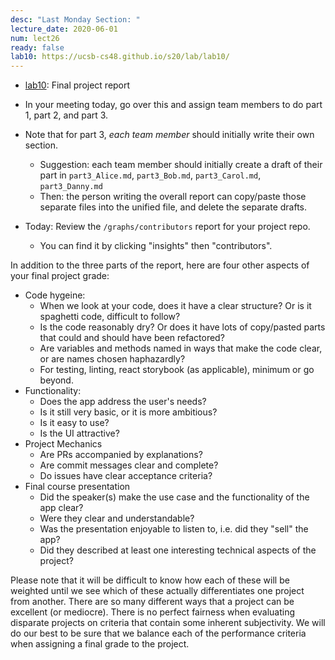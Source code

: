 ```yaml
---
desc: "Last Monday Section: "
lecture_date: 2020-06-01
num: lect26
ready: false
lab10: https://ucsb-cs48.github.io/s20/lab/lab10/
---
```



* [lab10]({{page.lab10}}): Final project report

* In your meeting today, go over this and assign team members to do part 1, part 2, and part 3.
* Note that for part 3, *each team member* should initially write their own section.    
  - Suggestion: each team member should initially create a draft of their part in `part3_Alice.md`, `part3_Bob.md`, `part3_Carol.md`, `part3_Danny.md`
  - Then: the person writing the overall report can copy/paste those separate files into the unified file, and delete the 
    separate drafts.
* Today: Review the `/graphs/contributors` report for your project repo.    
  - You can find it by clicking "insights" then "contributors".
  
In addition to the three parts of the report, here are four other aspects of your final project grade:
- Code hygeine: 
  - When we look at your code, does it have a clear structure?  Or is it spaghetti code, difficult to follow?
  - Is the code reasonably dry? Or does it have lots of copy/pasted parts that could and should have been refactored?
  - Are variables and methods named in ways that make the code clear, or are names chosen haphazardly?
  - For testing, linting, react storybook (as applicable), minimum or go beyond.
- Functionality:
  - Does the app address the user's needs?
  - Is it still very basic, or it is more ambitious?
  - Is it easy to use?
  - Is the UI attractive?
- Project Mechanics
  - Are PRs accompanied by explanations?
  - Are commit messages clear and complete?
  - Do issues have clear acceptance criteria?
- Final course presentation
  - Did the speaker(s) make the use case and the functionality of the app clear?
  - Were they clear and understandable?
  - Was the presentation enjoyable to listen to, i.e. did they "sell" the app?
  - Did they described at least one interesting technical aspects of the project?

Please note that it will be difficult to know how each of these will be weighted until we see which of these actually differentiates one project from another.   There are so many different ways that a project can be excellent (or mediocre).
There is no perfect fairness when evaluating disparate projects on criteria that contain some inherent subjectivity.  We 
will do our best to be sure that we balance each of the performance criteria when assigning a final grade to the project.

